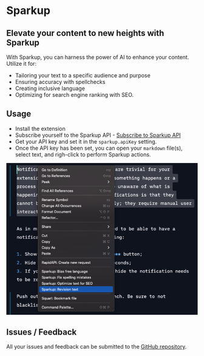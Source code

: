 # Sparkup

## Elevate your content to new heights with Sparkup

With Sparkup, you can harness the power of AI to enhance your content. Utilize it for:

- Tailoring your text to a specific audience and purpose
- Ensuring accuracy with spellchecks
- Creating inclusive language
- Optimizing for search engine ranking with SEO.

## Usage

- Install the extension
- Subscribe yourself to the Sparkup API - [Subscribe to Sparkup API](https://rapidapi.com/eliostruyf/api/sparkup)
- Get your API key and set it in the `sparkup.apiKey` setting.
- Once the API key has been set, you can open your `markdown` file(s), select text, and righ-click to perform Sparkup actions.

<p align="center">
  <img src="./assets/sparkup-options.png" alt="Sparkup actions" />
</p>

## Issues / Feedback

All your issues and feedback can be submitted to the [GitHub repository](https://github.com/estruyf/vscode-sparkup/issues).